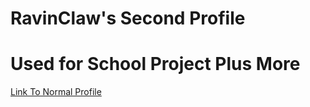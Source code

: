 # RavinClaw's Second Profile
# Used for School Project Plus More

[Link To Normal Profile](https://github.com/@RavinClaw)
